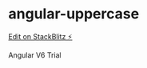 # angular-uppercase

[Edit on StackBlitz ⚡️](https://stackblitz.com/edit/angular-n76sc9)

Angular V6 Trial
